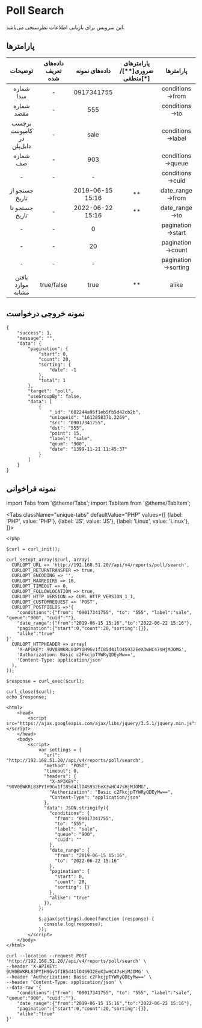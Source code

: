 
# Poll Search

این سرویس برای بازیابی اطلاعات نظرسنجی می‌باشد.

## پارامتر‌ها
|          توضیحات          | داده‌های تعریف شده |   داده‌های نمونه  | پارامترهای ضروری[**]/منطقی[*] |      پارامتر‌ها      |
|:-------------------------:|:-----------------:|:----------------:|:----------------------:|:-------------------:|
|         شماره مبدا        |         -         |    0917341755    |                        |   conditions->from  |
|         شماره مقصد        |         -         |        555       |                        |    conditions->to   |
| برچسب کامپوننت در دایل‌پلن |         -         |       sale       |                        |  conditions->label  |
|          شماره صف         |         -         |        903       |                        |  conditions->queue  |
|             -             |         -         |         -        |                        |   conditions->cuid  |
|       جستجو از تاریخ      |                   | 2019-06-15 15:16 |           **           |   date_range->from  |
|       جستجو تا تاریخ      |         -         | 2022-06-22 15:16 |           **           |    date_range->to   |
|             -             |         -         |         0        |                        |  pagination->start  |
|             -             |         -         |        20        |                        |  pagination->count  |
|             -             |         -         |         -        |                        | pagination->sorting |
|     یافتن موارد مشابه     |     true/false    |       true       |           **           |        alike        |


## نمونه خروجی درخواست

```shell
{
    "success": 1,
    "message": "",
    "data": {
        "pagination": {
            "start": 0,
            "count": 20,
            "sorting": {
                "date": -1
            },
            "total": 1
        },
        "target": "poll",
        "useGroupBy": false,
        "data": [
            {
                "_id": "602244a95f1eb5fb5d42cb2b",
                "uniqueid": "1612858371.2269",
                "src": "09017341755",
                "dst": "555",
                "point": 15,
                "label": "sale",
                "qnum": "900",
                "date": "1399-11-21 11:45:37"
            }
        ]
    }
}
```



## نمونه فراخوانی

import Tabs from '@theme/Tabs';
import TabItem from '@theme/TabItem';

<Tabs
   className="unique-tabs" 
    defaultValue="PHP"
    values={[
        {label: 'PHP', value: 'PHP'},
        {label: 'JS', value: 'JS'},
		{label: 'Linux', value: 'Linux'},
    ]}>
<TabItem value="PHP">

	<?php

	$curl = curl_init();

	curl_setopt_array($curl, array(
	  CURLOPT_URL => 'http://192.168.51.20//api/v4/reports/poll/search',
	  CURLOPT_RETURNTRANSFER => true,
	  CURLOPT_ENCODING => '',
	  CURLOPT_MAXREDIRS => 10,
	  CURLOPT_TIMEOUT => 0,
	  CURLOPT_FOLLOWLOCATION => true,
	  CURLOPT_HTTP_VERSION => CURL_HTTP_VERSION_1_1,
	  CURLOPT_CUSTOMREQUEST => 'POST',
	  CURLOPT_POSTFIELDS =>'{
		"conditions":{"from": "09017341755", "to": "555", "label":"sale", "queue":"900", "cuid":""},
		"date_range":{"from":"2019-06-15 15:16","to":"2022-06-22 15:16"},
		"pagination":{"start":0,"count":20,"sorting":{}},
		"alike":"true"
	}',
	  CURLOPT_HTTPHEADER => array(
		'X-APIKEY: 9UV0BWKRL83PYIH9Gv1fI85d41lO4S932EeX3wHC47sHjMJOMG',
		'Authorization: Basic c2FkcjpTYWRyQDEyMw==',
		'Content-Type: application/json'
	  ),
	));

	$response = curl_exec($curl);

	curl_close($curl);
	echo $response;






</TabItem>
<TabItem value="JS">

	<html>
		<head>
			<script src="https://ajax.googleapis.com/ajax/libs/jquery/3.5.1/jquery.min.js"></script>
		</head>
		<body>
			<script>
				var settings = {
				  "url": "http://192.168.51.20//api/v4/reports/poll/search",
				  "method": "POST",
				  "timeout": 0,
				  "headers": {
					"X-APIKEY": "9UV0BWKRL83PYIH9Gv1fI85d41lO4S932EeX3wHC47sHjMJOMG",
					"Authorization": "Basic c2FkcjpTYWRyQDEyMw==",
					"Content-Type": "application/json"
				  },
				  "data": JSON.stringify({
					"conditions": {
					  "from": "09017341755",
					  "to": "555",
					  "label": "sale",
					  "queue": "900",
					  "cuid": ""
					},
					"date_range": {
					  "from": "2019-06-15 15:16",
					  "to": "2022-06-22 15:16"
					},
					"pagination": {
					  "start": 0,
					  "count": 20,
					  "sorting": {}
					},
					"alike": "true"
				  }),
				};

				$.ajax(settings).done(function (response) {
				  console.log(response);
				});
			</script>
		</body>
	</html>


</TabItem>
<TabItem value="Linux">

	curl --location --request POST 'http://192.168.51.20//api/v4/reports/poll/search' \
	--header 'X-APIKEY: 9UV0BWKRL83PYIH9Gv1fI85d41lO4S932EeX3wHC47sHjMJOMG' \
	--header 'Authorization: Basic c2FkcjpTYWRyQDEyMw==' \
	--header 'Content-Type: application/json' \
	--data-raw '{
		"conditions":{"from": "09017341755", "to": "555", "label":"sale", "queue":"900", "cuid":""},
		"date_range":{"from":"2019-06-15 15:16","to":"2022-06-22 15:16"},
		"pagination":{"start":0,"count":20,"sorting":{}},
		"alike":"true"
	}'

</TabItem>
</Tabs>

